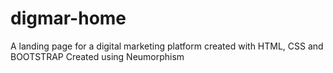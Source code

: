 # digmar-home
A landing page for a digital marketing platform created with HTML, CSS and BOOTSTRAP
Created using Neumorphism

